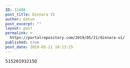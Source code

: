 ```yaml
---
ID: 12486
post_title: Dinnara VI
author: Gatun
post_excerpt: ""
layout: post
permalink: >
  https://portalrepository.com/2019/05/21/dinnara-vi/
published: true
post_date: 2019-05-21 10:13:25
---
```

<pre>51520193215D</pre>